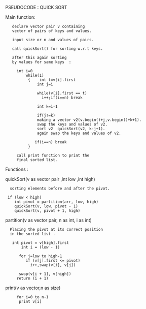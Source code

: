 PSEUDOCODE  :  QUICK SORT

Main function:

       declare vector pair v containing 
       vector of pairs of keys and values.
      
       input size or n and values of pairs.

       call quickSort() for sorting w.r.t keys.
      
	   after this again sorting 
	   by values for same keys  : 
	    
	     int i=0
             while(1)
              {    int t=v[i].first
                  int j=i
			   
                  while(v[i].first == t)
                    i++;if(i==n) break
          
                  int k=i-1

                  if(j!=k)
                  making a vector v2(v.begin()+j,v.begin()+k+1).
                  swap the keys and values of v2.
                  sort v2  quickSort(v2, k-j+1).
                  again swap the keys and values of v2.

                 if(i==n) break
              }
		 
         call print function to print the 
	     final sorted list.
		   
Functions :
		
quickSort(v as vector pair ,int low ,int high)

      sorting elements before and after the pivot.
	  
     if (low < high) 
        int pivot = partition(arr, low, high) 
        quickSort(v, low, pivot - 1) 
        quickSort(v, pivot + 1, high) 
    

partition(v as vector pair, n as int, i as int)
      
	  Placing the pivot at its correct position
	  in the sorted list .
	  
	   int pivot = v[high].first
           int i = (low - 1)

          for j=low to high-1
             if (v[j].first <= pivot)
               i++,swap(v[i], v[j])
    
          swap(v[i + 1], v[high])
         return (i + 1)
		
		
print(v as vector,n as size)

         for i=0 to n-1
          print v[i]	

